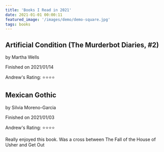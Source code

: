 ```yaml
---
title: 'Books I Read in 2021'
date: 2021-01-01 00:00:11
featured_image: '/images/demo/demo-square.jpg' 
tags: books
---
```

                        

## Artificial Condition (The Murderbot Diaries, #2)
by Martha Wells

Finished on 2021/01/14

Andrew's Rating: ⭐️⭐️⭐️⭐️


## Mexican Gothic
by Silvia Moreno-Garcia

Finished on 2021/01/03

Andrew's Rating: ⭐️⭐️⭐️⭐️


Really enjoyed this book.   Was a cross between The Fall of the House of Usher and Get Out
